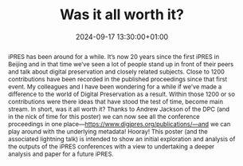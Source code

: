 ---
abstract: "iPRES has been around for a while. It’s now 20 years since the first iPRES
  in Beijing and in that time we’ve seen a lot of people stand up in front of their
  peers and talk about digital preservation and closely related subjects. Close to
  1200 contributions have been recorded in the published proceedings since that first
  event. My colleagues and I have been wondering for a while if we’ve made a difference
  to the world of Digital Preservation as a result. Within those 1200 or so contributions
  were there ideas that have stood the test of time, become main stream. In short,
  was it all worth it?\nThanks to Andrew Jackson of the DPC (and in the nick of time
  for this poster) we can now see all the conference proceedings in one place—https://www.digipres.org/publications/—and
  we can play around with the underlying metadata! Hooray! \nThis poster (and the
  associated lightning talk) is intended to show an initial exploration and analysis
  of the outputs of the iPRES conferences with a view to undertaking a deeper analysis
  and paper for a future iPRES."
creators:
- Paul Stokes
date: 2024-09-17 13:30:00+01:00
document_url: https://drive.google.com/file/d/1ai9TeBZ1ZID1dIxIXkfEYKLhIBI9GLvP/view?usp=drive_link
grand_parent: iPRES
institutions: []
keywords:
- approaches to preservation
- from document to data
landing_page_url: https://zenodo.org/records/13759576
language: eng
layout: publication
license: Creative Commons Attribution 4.0 (CC-BY-4.0)
notes_url: ''
parent: iPRES 2024
publication_type: poster
size: null
slides_url: ''
source_name: iPRES
stream_url: ''
title: Was it all worth it?
year: 2024
---
